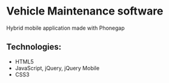 # Vehicle Maintenance software

Hybrid mobile application made with Phonegap

## Technologies:

* HTML5
* JavaScript, jQuery, jQuery Mobile
* CSS3
